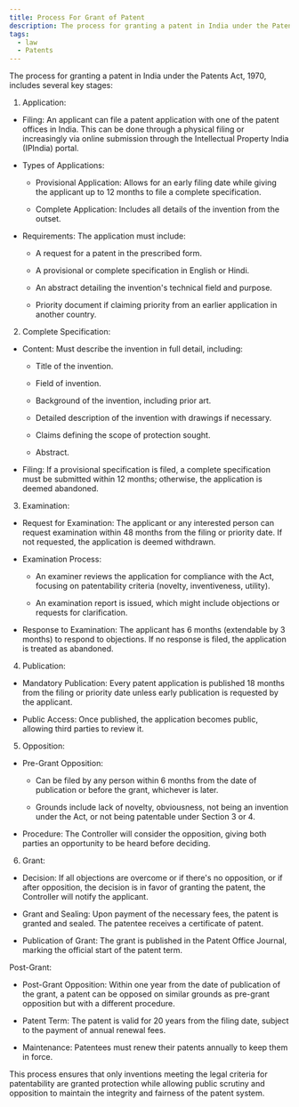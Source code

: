 ```yaml
---
title: Process For Grant of Patent
description: The process for granting a patent in India under the Patents Act, 1970, includes several key stages
tags:
  - law
  - Patents
---
```



The process for granting a patent in India under the Patents Act, 1970, includes several key stages:

1. Application:

- Filing: An applicant can file a patent application with one of the patent offices in India. This can be done through a physical filing or increasingly via online submission through the Intellectual Property India (IPIndia) portal.

- Types of Applications:

  - Provisional Application: Allows for an early filing date while giving the applicant up to 12 months to file a complete specification.

  - Complete Application: Includes all details of the invention from the outset.

- Requirements: The application must include:

  - A request for a patent in the prescribed form.

  - A provisional or complete specification in English or Hindi.

  - An abstract detailing the invention's technical field and purpose.

  - Priority document if claiming priority from an earlier application in another country.

2. Complete Specification:

- Content: Must describe the invention in full detail, including:

  - Title of the invention.

  - Field of invention.

  - Background of the invention, including prior art.

  - Detailed description of the invention with drawings if necessary.

  - Claims defining the scope of protection sought.

  - Abstract.

- Filing: If a provisional specification is filed, a complete specification must be submitted within 12 months; otherwise, the application is deemed abandoned.

3. Examination:

- Request for Examination: The applicant or any interested person can request examination within 48 months from the filing or priority date. If not requested, the application is deemed withdrawn.

- Examination Process:

  - An examiner reviews the application for compliance with the Act, focusing on patentability criteria (novelty, inventiveness, utility).

  - An examination report is issued, which might include objections or requests for clarification.

- Response to Examination: The applicant has 6 months (extendable by 3 months) to respond to objections. If no response is filed, the application is treated as abandoned.

4. Publication:

- Mandatory Publication: Every patent application is published 18 months from the filing or priority date unless early publication is requested by the applicant.

- Public Access: Once published, the application becomes public, allowing third parties to review it.

5. Opposition:

- Pre-Grant Opposition:

  - Can be filed by any person within 6 months from the date of publication or before the grant, whichever is later.

  - Grounds include lack of novelty, obviousness, not being an invention under the Act, or not being patentable under Section 3 or 4.

- Procedure: The Controller will consider the opposition, giving both parties an opportunity to be heard before deciding.

6. Grant:

- Decision: If all objections are overcome or if there's no opposition, or if after opposition, the decision is in favor of granting the patent, the Controller will notify the applicant.

- Grant and Sealing: Upon payment of the necessary fees, the patent is granted and sealed. The patentee receives a certificate of patent.

- Publication of Grant: The grant is published in the Patent Office Journal, marking the official start of the patent term.

Post-Grant:

- Post-Grant Opposition: Within one year from the date of publication of the grant, a patent can be opposed on similar grounds as pre-grant opposition but with a different procedure.

- Patent Term: The patent is valid for 20 years from the filing date, subject to the payment of annual renewal fees.

- Maintenance: Patentees must renew their patents annually to keep them in force.

This process ensures that only inventions meeting the legal criteria for patentability are granted protection while allowing public scrutiny and opposition to maintain the integrity and fairness of the patent system.
